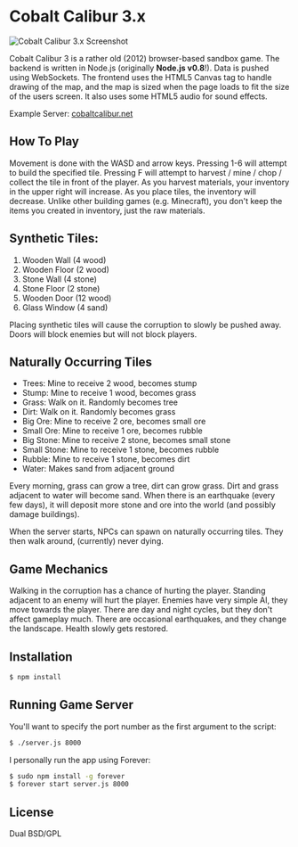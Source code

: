 # Cobalt Calibur 3.x

![Cobalt Calibur 3.x Screenshot](https://github.com/tlhunter/Cobalt-Calibur-3/raw/master/resources/screenshot.png)

Cobalt Calibur 3 is a rather old (2012) browser-based sandbox game. The backend
is written in Node.js (originally **Node.js v0.8**!). Data is pushed using
WebSockets. The frontend uses the HTML5 Canvas tag to handle drawing of the
map, and the map is sized when the page loads to fit the size of the users
screen. It also uses some HTML5 audio for sound effects.

Example Server: [cobaltcalibur.net](http://cobaltcalibur.net)

## How To Play

Movement is done with the WASD and arrow keys. Pressing 1-6 will attempt to
build the specified tile. Pressing F will attempt to harvest / mine / chop
/ collect the tile in front of the player. As you harvest materials, your
inventory in the upper right will increase. As you place tiles, the inventory
will decrease. Unlike other building games (e.g. Minecraft), you don't keep the
items you created in inventory, just the raw materials.

## Synthetic Tiles:

1. Wooden Wall (4 wood)
2. Wooden Floor (2 wood)
3. Stone Wall (4 stone)
4. Stone Floor (2 stone)
5. Wooden Door (12 wood)
6. Glass Window (4 sand)

Placing synthetic tiles will cause the corruption to slowly be pushed away.
Doors will block enemies but will not block players.

## Naturally Occurring Tiles

* Trees: Mine to receive 2 wood, becomes stump
* Stump: Mine to receive 1 wood, becomes grass
* Grass: Walk on it. Randomly becomes tree
* Dirt: Walk on it. Randomly becomes grass
* Big Ore: Mine to receive 2 ore, becomes small ore
* Small Ore: Mine to receive 1 ore, becomes rubble
* Big Stone: Mine to receive 2 stone, becomes small stone
* Small Stone: Mine to receive 1 stone, becomes rubble
* Rubble: Mine to receive 1 stone, becomes dirt
* Water: Makes sand from adjacent ground

Every morning, grass can grow a tree, dirt can grow grass. Dirt and grass
adjacent to water will become sand. When there is an earthquake (every few
days), it will deposit more stone and ore into the world (and possibly damage
buildings).

When the server starts, NPCs can spawn on naturally occurring tiles. They then
walk around, (currently) never dying.

## Game Mechanics

Walking in the corruption has a chance of hurting the player. Standing adjacent
to an enemy will hurt the player. Enemies have very simple AI, they move
towards the player. There are day and night cycles, but they don't affect
gameplay much. There are occasional earthquakes, and they change the landscape.
Health slowly gets restored.

## Installation

```sh
$ npm install
```

## Running Game Server

You'll want to specify the port number as the first argument to the script:

```sh
$ ./server.js 8000
```

I personally run the app using Forever:

```sh
$ sudo npm install -g forever
$ forever start server.js 8000
```

## License

Dual BSD/GPL
